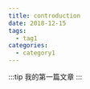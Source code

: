 ```yaml
---
title: controduction
date: 2018-12-15
tags:
  - tag1
categories:
  - category1
---
```


:::tip
我的第一篇文章
:::
